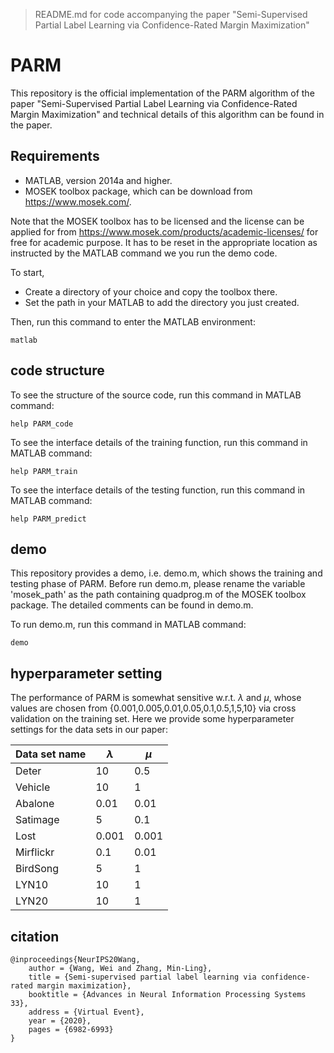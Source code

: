 > README.md for code accompanying the paper "Semi-Supervised Partial Label Learning via Confidence-Rated Margin Maximization"

# PARM

This repository is the official implementation of the PARM algorithm of the paper "Semi-Supervised Partial Label Learning via Confidence-Rated Margin Maximization" and technical details of this algorithm can be found in the paper. 

## Requirements

- MATLAB, version 2014a and higher.
- MOSEK toolbox package, which can be download from https://www.mosek.com/.

Note that the MOSEK toolbox has to be licensed and the license can be applied for from https://www.mosek.com/products/academic-licenses/ for free for academic purpose. It has to be reset in the appropriate location as instructed by the MATLAB command we you run the demo code.

To start, 
- Create a directory of your choice and copy the toolbox there.
- Set the path in your MATLAB to add the directory you just created.

Then, run this command to enter the MATLAB environment:
```
matlab
```
## code structure

To see the structure of the source code, run this command in MATLAB command:

```
help PARM_code
```

To see the interface details of the training function, run this command in MATLAB command:

```
help PARM_train
```

To see the interface details of the testing function, run this command in MATLAB command:

```
help PARM_predict
```

## demo
This repository provides a demo, i.e. demo.m, which shows the training and testing phase of PARM.
Before run demo.m, please rename the variable 'mosek_path' as the path containing  quadprog.m of the MOSEK toolbox package. The detailed comments can be found in demo.m.

To run demo.m, run this command in MATLAB command:

```
demo
```
## hyperparameter setting
The performance of PARM is somewhat sensitive w.r.t. $\lambda$ and $\mu$, whose values are chosen from {0.001,0.005,0.01,0.05,0.1,0.5,1,5,10} via cross validation on the training set. Here we provide some hyperparameter settings for the data sets in our paper:



| Data set name      | $\lambda$  |   $\mu$   |
| ------------------ |---------------- | -------------- |
| Deter   | 10  |  0.5   |
| Vehicle | 10 | 1 |
| Abalone       | 0.01 | 0.01 |
| Satimage | 5 | 0.1 |
| Lost | 0.001 | 0.001 |
| Mirflickr | 0.1 | 0.01 |
| BirdSong | 5 | 1 |
| LYN10 | 10 | 1 |
| LYN20 | 10 | 1 |

## citation
```
@inproceedings{NeurIPS20Wang,
    author = {Wang, Wei and Zhang, Min-Ling},
    title = {Semi-supervised partial label learning via confidence-rated margin maximization},
    booktitle = {Advances in Neural Information Processing Systems 33},
    address = {Virtual Event},
    year = {2020},
    pages = {6982-6993}
}
```
